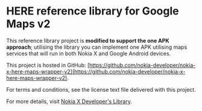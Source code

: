 HERE reference library for Google Maps v2
=========================================

This reference library project is **modified to support the one APK approach**;
utilising the library you can implement one APK utilising maps services that
will run in both Nokia X and Google Android devices.

This project is hosted in GitHub:
[https://github.com/nokia-developer/nokia-x-here-maps-wrapper-v2](https://github.com/nokia-developer/nokia-x-here-maps-wrapper-v2).

For terms and conditions, see the license text file delivered with this project.

For more details, visit
[Nokia X Developer's Library](http://developer.nokia.com/resources/library/nokia-x).
